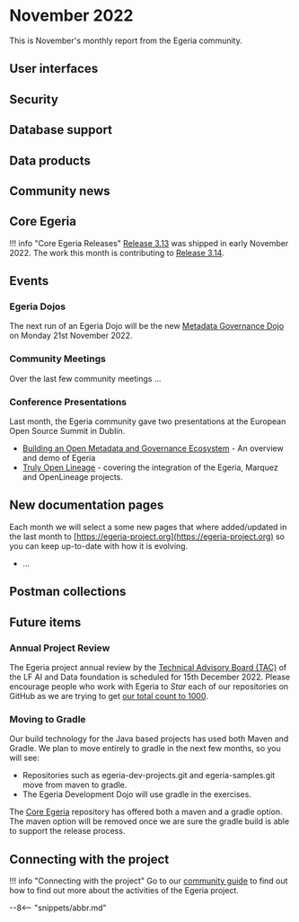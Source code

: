 <!-- SPDX-License-Identifier: CC-BY-4.0 -->
<!-- Copyright Contributors to the Egeria project. -->

# November 2022

This is November's monthly report from the Egeria community.  


## User interfaces


## Security


## Database support


## Data products


## Community news


## Core Egeria


!!! info "Core Egeria Releases"
    [Release 3.13](/release-notes/3-13) was shipped in early November 2022.  The work this month is contributing to [Release 3.14](/release-notes/3-14).


## Events

### Egeria Dojos

The next run of an Egeria Dojo will be the new [Metadata Governance Dojo](/education/egeria-dojo/metadata-governance/overview) on Monday 21st November 2022. 

### Community Meetings

Over the last few community meetings ...

### Conference Presentations

Last month, the Egeria community gave two presentations at the European Open Source Summit in Dublin.

* [Building an Open Metadata and Governance Ecosystem](https://www.youtube.com/watch?v=C-hglq31mfQ) - An overview and demo of Egeria
* [Truly Open Lineage](https://www.youtube.com/watch?v=eNbGa1iDri4) - covering the integration of the Egeria, Marquez and OpenLineage projects.

## New documentation pages

Each month we will select a some new pages that where added/updated in the last month to [https://egeria-project.org](https://egeria-project.org) so you can keep up-to-date with how it is evolving.

* ...

## Postman collections

## Future items

### Annual Project Review

The Egeria project annual review by the [Technical Advisory Board (TAC)](https://wiki.lfaidata.foundation/pages/viewpage.action?pageId=7733341) of the LF AI and Data foundation is scheduled for 15th December 2022.  Please encourage people who work with Egeria to *Star* each of our repositories on GitHub as we are trying to get [our total count to 1000](https://landscape.lfai.foundation/?selected=egeria).

### Moving to Gradle

Our build technology for the Java based projects has used both Maven and Gradle.  We plan to move entirely to gradle in the next few months, so you will see:

* Repositories such as egeria-dev-projects.git and egeria-samples.git move from maven to gradle.
* The Egeria Development Dojo will use gradle in the exercises.

The [Core Egeria](https://github.com/odpi/egeria) repository has offered both a maven and a gradle option.  The maven option will be removed once we are sure the gradle build is able to support the release process.

## Connecting with the project

!!! info "Connecting with the project"
    Go to our [community guide](/guides/community) to find out how to find out more about the activities of the Egeria project. 

--8<-- "snippets/abbr.md"
